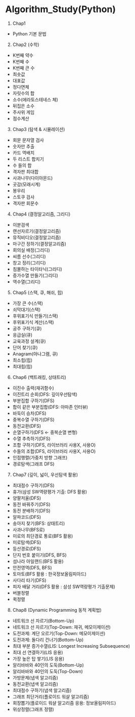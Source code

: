 # Algorithm_Study(Python)
1. Chap1
- Python 기본 문법
2. Chap2 (수학)
- K번째 약수
- K번째 수
- K번째 큰 수
- 최솟값
- 대표값
- 정다면체
- 자릿수의 합
- 소수(에라토스테네스 체)
- 뒤집은 소수
- 주사위 게임
- 점수계산
3. Chap3 (탐색 & 시뮬레이션)
- 회문 문자열 검사
- 숫자만 추출
- 카드 역배치
- 두 리스트 합치기
- 수 들의 합
- 격자판 최대합
- 사과나무(다이아몬드)
- 곳감(모래시계)
- 봉우리
- 스토쿠 검사
- 격자판 회문수
4. Chap4 (결정알고리즘, 그리디)
- 이분검색
- 랜선자르기(결정알고리즘)
- 뮤직비디오(결정알고리즘)
- 마구간 정하기(결정알고리즘)
- 회의실 배정(그리디)
- 씨름 선수(그리디)
- 창고 정리(그리디)
- 침몰하는 타이타닉(그리디)
- 증가수열 만들기(그리디)
- 역수열(그리디)
5. Chap5 (스택, 큐, 해쉬, 힙)
- 가장 큰 수(스택)
- 쇠막대기(스택)
- 후위표기식 만들기(스택)
- 후위표기식 계산(스택)
- 공주 구하기(큐)
- 응급실(큐)
- 교육과정 설계(큐)
- 단어 찾기(큐)
- Anagram(아나그램, 큐)
- 최소힙(힙)
- 최대힙(힙)
6. Chap6 (백트래킹, 상태트리)
- 이진수 출력(재귀함수)
- 이진트리 순회(DFS: 깊이우선탐색)
- 부분집합 구하기(DFS)
- 합이 같은 부분집합(DFS: 아마존 인터뷰)
- 바둑이 승차(DFS)
- 중복수열 구하기(DFS)
- 동전교환(DFS)
- 순열구하기(DFS <- 중복순열 변형)
- 수열 추측하기(DFS)
- 조합 구하기(DFS, 라이브러리 사용X, 사용O)
- 수들의 조합(DFS, 라이브러리 사용X, 사용O)
- 인접행렬(가중치 방향 그래프)
- 경로탐색(그래프 DFS)
7. Chap7 (깊이, 넓이, 우선탐색 활용)
- 최대점수 구하기(DFS)
- 휴가(삼성 SW역량평가 기출: DFS 활용)
- 양팔저울(DFS)
- 동전 바꿔주기(DFS)
- 동전 분배하기(DFS)
- 알파코드(DFS)
- 송아지 찾기(BFS: 상태트리)
- 사과나무(BFS로)
- 미로의 최단경로 통로(BFS 활용)
- 미로탐색(DFS)
- 등산경로(DFS)
- 단지 번호 붙이기(DFS, BFS)
- 섬나라 아일랜드(BFS 활용)
- 안전영역(DFS, BFS)
- 토마토(BFS 활용 : 한국정보올림피아드)
- 사다리 타기(DFS)
- 피자 배달 거리(DFS 활용 : 삼성 SW역량평가 기출문제)
- 버블정렬
- 퀵정렬
8. Chap8 (Dynamic Programming 동적 계획법)
- 네트워크 선 자르기(Bottom-Up)
- 네트워크 선 자르기(Top-Down: 재귀, 메모이제이션)
- 도전과제: 계단 오르기(Top-Down: 메모이제이션)
- 도전과제: 돌다리 건너기(Bottom-Up)
- 최대 부분 증가수열(LIS: Longest Increasing Subsequence)
- 최대 선 연결하기(LIS 응용)
- 가장 높은 탑 쌓기(LIS 응용)
- 알리바바와 40인의 도둑(Bottom-Up)
- 알리바바와 40인의 도둑(Top-Down)
- 가방문제(냅색 알고리즘)
- 동전교환(냅색 알고리즘)
- 최대점수 구하기(냅색 알고리즘)
- 그래프 최단거리(플로이드 워샬 알고리즘)
- 회장뽑기(플로이드 워샬 알고리즘 응용: 정보올림피아드)
- 위상정렬(그래프 정렬)
